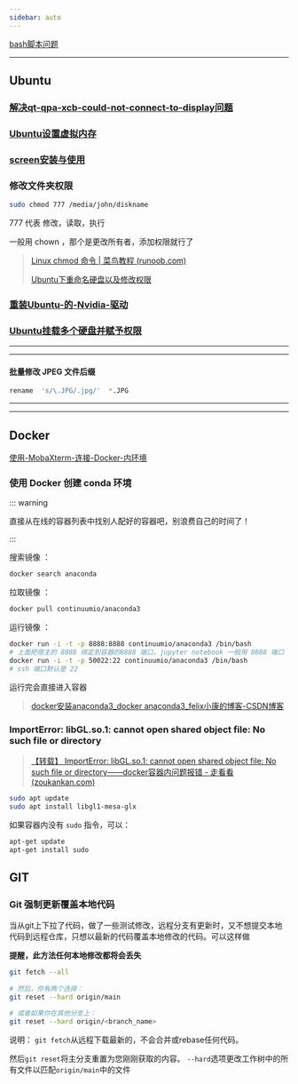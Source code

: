 ```yaml
---
sidebar: auto
---
```




[bash脚本问题](./bash脚本问题.md)





-----------

## Ubuntu

### [解决qt-qpa-xcb-could-not-connect-to-display问题](./解决qt-qpa-xcb-could-not-connect-to-display问题.md)

### [Ubuntu设置虚拟内存](./Ubuntu-设置虚拟内存.md)





### [screen安装与使用](./screen安装与使用.md)



### 修改文件夹权限

```bash
sudo chmod 777 /media/john/diskname
```

777 代表 修改，读取，执行



一般用 chown ，那个是更改所有者，添加权限就行了

> [Linux chmod 命令 | 菜鸟教程 (runoob.com)](https://www.runoob.com/linux/linux-comm-chmod.html)
>
> [Ubuntu下重命名硬盘以及修改权限](https://blog.csdn.net/qq_43577613/article/details/122422292)



### [重装Ubuntu-的-Nvidia-驱动](./重装Ubuntu-的-Nvidia-驱动.md)

### [Ubuntu挂载多个硬盘并赋予权限](./Ubuntu挂载多个硬盘并赋予权限.md)







-----------

----------------------------------------



#### 批量修改 JPEG 文件后缀

```bash
rename  's/\.JPG/.jpg/'  *.JPG
```





-----------------------------------------------

------------------------------------

## Docker


[使用-MobaXterm-连接-Docker-内环境](./使用-MobaXterm-连接-Docker-内环境.md)

### 使用 Docker 创建 conda 环境

::: warning

直接从在线的容器列表中找别人配好的容器吧，别浪费自己的时间了！

:::



搜索镜像 ：  

```bash
docker search anaconda
```

拉取镜像 ：  

```bash
docker pull continuumio/anaconda3
```

运行镜像 ：  

```bash
docker run -i -t -p 8888:8888 continuumio/anaconda3 /bin/bash
# 上面把宿主的 8888 绑定到容器的8888 端口，jupyter notebook 一般用 8888 端口
docker run -i -t -p 50022:22 continuumio/anaconda3 /bin/bash
# ssh 端口默认是 22 
```

运行完会直接进入容器

> [docker安装anaconda3_docker anaconda3_felix小康的博客-CSDN博客](https://blog.csdn.net/qq_42494445/article/details/117443809)



### ImportError: libGL.so.1: cannot open shared object file: No such file or directory
> [【转载】 ImportError: libGL.so.1: cannot open shared object file: No such file or directory——docker容器内问题报错 - 走看看 (zoukankan.com)](http://t.zoukankan.com/devilmaycry812839668-p-13852644.html)



```bash
sudo apt update
sudo apt install libgl1-mesa-glx
```

如果容器内没有 `sudo` 指令，可以：

```bash
apt-get update
apt-get install sudo
```



## GIT

### Git 强制更新覆盖本地代码

当从git上下拉了代码，做了一些测试修改，远程分支有更新时，又不想提交本地代码到远程仓库，只想以最新的代码覆盖本地修改的代码。可以这样做

**提醒，此方法任何本地修改都将会丢失**

```bash
git fetch --all
 
# 然后，你有两个选择：
git reset --hard origin/main
 
# 或者如果你在其他分支上：
git reset --hard origin/<branch_name>
```

说明：
`git fetch`从远程下载最新的，不会合并或rebase任何代码。

然后`git reset`将主分支重置为您刚刚获取的内容。 `--hard`选项更改工作树中的所有文件以匹配`origin/main`中的文件
